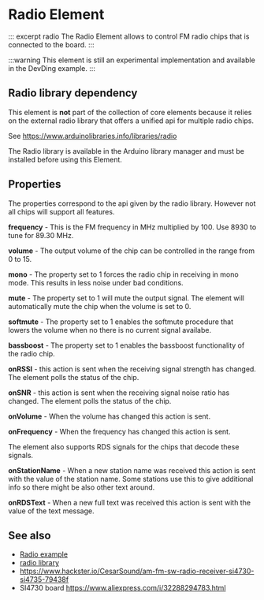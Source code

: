 # Radio Element

::: excerpt radio
The Radio Element allows to control FM radio chips that is connected to the board.
:::


:::warning
This element is still an experimental implementation and available in the DevDing example.
:::

## Radio library dependency

This element is **not** part of the collection of core elements
because it relies on the external radio library that offers a unified api for multiple radio chips.

See <https://www.arduinolibraries.info/libraries/radio>

The Radio library is available in the Arduino library manager and must be installed before using this Element. 

<!-- 
## Radio Element activation

To make the Radio Element available for configuration it needs to be included into the sketch compilation by activating it using the macro

```CPP
#define HOMEDING_INCLUDE_RADIO 
```
The RadioDing example uses this element to create a remote controllable radio that uses the 
RDA5807M radio chip from RDA Microelectronics or or SI473xx radio chips from Silicon.

Look into the [Radio example](/examples/radio.md) for details.
-->


## Properties

The properties correspond to the api given by the radio library. However not all chips will support all features.

**frequency** - This is the FM frequency in MHz multiplied by 100. Use 8930 to tune for 89.30 MHz.

**volume** - The output volume of the chip can be controlled in the range from 0 to 15.

**mono** - The property set to 1 forces the radio chip in receiving in mono mode. This results in less noise under bad conditions.

**mute** - The property set to 1 will mute the output signal. The element will automatically mute the chip when the volume is set to 0.

**softmute** - The property set to 1 enables the softmute procedure that lowers the volume when no there is no current signal availabe.

**bassboost** - The property set to 1 enables the bassboost functionality of the radio chip.

**onRSSI** - this action is sent when the receiving signal strength has changed. The element polls the status of the chip.

**onSNR** - this action is sent when the receiving signal noise ratio has changed. The element polls the status of the chip.

**onVolume** - When the volume has changed this action is sent.

**onFrequency** - When the frequency has changed this action is sent.


The element also supports RDS signals for the chips that decode these signals.

**onStationName** - When a new station name was received this action is sent with the value of the station name.
Some stations use this to give additional info so there might be also other text around.

**onRDSText** - When a new full text was received this action is sent with the value of the text message.



## See also

* [Radio example](/examples/radio.md)
* [radio library](/http://www.mathertel.de/Arduino/RadioLibrary.aspx)
* https://www.hackster.io/CesarSound/am-fm-sw-radio-receiver-si4730-si4735-79438f
* SI4730 board https://www.aliexpress.com/i/32288294783.html

